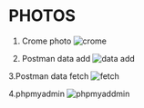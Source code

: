 # PHOTOS

1. Crome photo
![crome](https://github.com/BhargavsinhBarad/PHP_API/assets/118417960/93cba19e-de80-41af-8f1c-f99da6837a06)

2. Postman data add
![data add](https://github.com/BhargavsinhBarad/PHP_API/assets/118417960/61b91d81-b675-4e94-80bd-1a775ff69581)

3.Postman data fetch
![fetch](https://github.com/BhargavsinhBarad/PHP_API/assets/118417960/028d4443-89f5-47db-ad59-b8fb4f4f6003)

4.phpmyadmin
![phpmyaddmin](https://github.com/BhargavsinhBarad/PHP_API/assets/118417960/7a7a8fac-d179-4fdf-b83a-72b7a4b33f9b)

